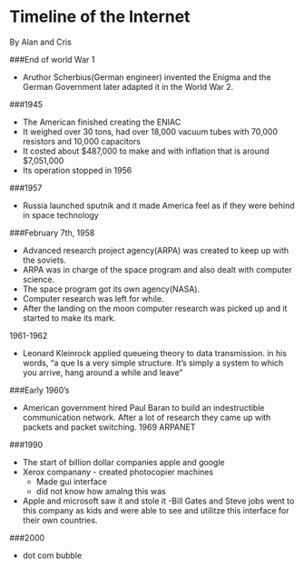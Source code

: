 # Timeline of the Internet
By Alan and Cris

###End of world War 1
-	Aruthor Scherbius(German engineer) invented the Enigma and the German Government later adapted it in the World War 2.

###1945
-	The American finished creating the ENIAC 
-	It weighed over 30 tons, had over 18,000 vacuum tubes with 70,000 resistors and 10,000 capacitors
-	It costed about $487,000 to make and with inflation that is around  $7,051,000
-	Its operation stopped in 1956

###1957
-	Russia launched sputnik and it made America feel as if they were behind in space technology

###February 7th, 1958
-	Advanced research project agency(ARPA) was created to keep up with the soviets.
-	ARPA was in charge of the space program and also dealt with computer science.
-	The space program got its own agency(NASA).
-	Computer research was left for while.
-	After the landing on the moon computer research was picked up and it started to make its mark.

1961-1962
- Leonard Kleinrock applied queueing theory to data transmission. in his words, “a que Is a very simple structure. It’s simply a system to which you arrive, hang around a while and leave”

###Early 1960’s
-	American government hired Paul Baran to build an indestructible communication network. After a lot of research they came up with packets and packet switching.
1969
ARPANET





###1990

- The start of billion dollar companies apple and google
- Xerox companany - created photocopier machines 
    - Made gui interface 
     - did not know how amaIng this was
- Apple and microsoft saw it and stole it
  -Bill Gates and Steve jobs went to this company as kids and were able to see and utilitze this interface for their own countries.  



###2000
- dot com bubble
